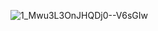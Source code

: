 ![1_Mwu3L3OnJHQDj0--V6sGIw](https://github.com/ibrahimcangok/Password-Improved/assets/106431802/8efa80f0-d734-4848-aec7-12725c5168b3)
